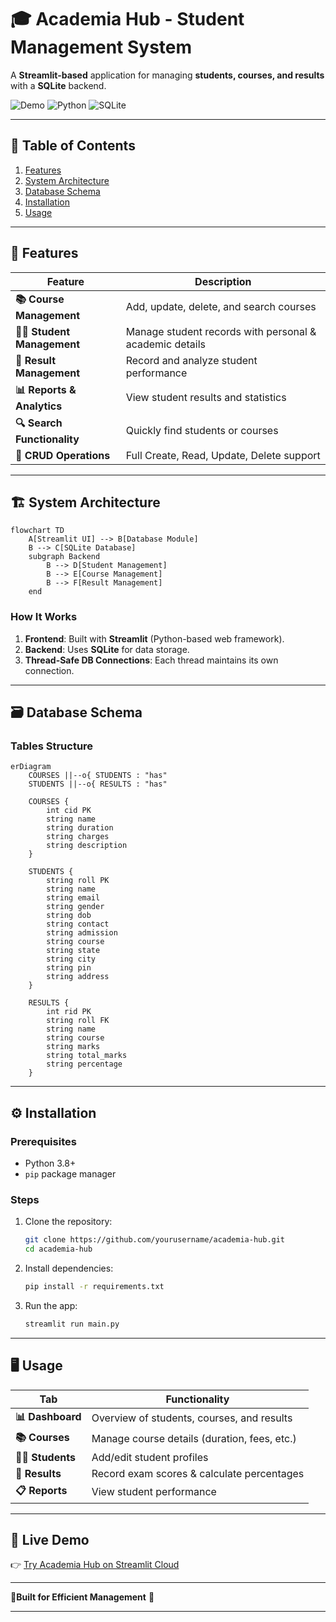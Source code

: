# 🎓 **Academia Hub** - Student Management System  

A **Streamlit-based** application for managing **students, courses, and results** with a **SQLite** backend.  

![Demo](https://academia11.streamlit.app/) ![Python](https://img.shields.io/badge/Python-3.8%2B-green) ![SQLite](https://img.shields.io/badge/Database-SQLite-yellow)  

---

## 📌 **Table of Contents**  
1. [Features](#-features)  
2. [System Architecture](#-system-architecture)  
3. [Database Schema](#-database-schema)  
4. [Installation](#-installation)  
5. [Usage](#-usage)  

---

## 🚀 **Features**  

| Feature | Description |
|---------|-------------|
| **📚 Course Management** | Add, update, delete, and search courses |
| **👨‍🎓 Student Management** | Manage student records with personal & academic details |
| **📝 Result Management** | Record and analyze student performance |
| **📊 Reports & Analytics** | View student results and statistics |
| **🔍 Search Functionality** | Quickly find students or courses |
| **🔄 CRUD Operations** | Full Create, Read, Update, Delete support |

---

## 🏗 **System Architecture**  

```mermaid
flowchart TD
    A[Streamlit UI] --> B[Database Module]
    B --> C[SQLite Database]
    subgraph Backend
        B --> D[Student Management]
        B --> E[Course Management]
        B --> F[Result Management]
    end
```

### **How It Works**  
1. **Frontend**: Built with **Streamlit** (Python-based web framework).  
2. **Backend**: Uses **SQLite** for data storage.  
3. **Thread-Safe DB Connections**: Each thread maintains its own connection.  

---

## 🗃 **Database Schema**  

### **Tables Structure**  

```mermaid
erDiagram
    COURSES ||--o{ STUDENTS : "has"
    STUDENTS ||--o{ RESULTS : "has"
    
    COURSES {
        int cid PK
        string name
        string duration
        string charges
        string description
    }
    
    STUDENTS {
        string roll PK
        string name
        string email
        string gender
        string dob
        string contact
        string admission
        string course
        string state
        string city
        string pin
        string address
    }
    
    RESULTS {
        int rid PK
        string roll FK
        string name
        string course
        string marks
        string total_marks
        string percentage
    }
```

---

## ⚙ **Installation**  

### **Prerequisites**  
- Python 3.8+  
- `pip` package manager  

### **Steps**  
1. Clone the repository:  
   ```bash
   git clone https://github.com/yourusername/academia-hub.git
   cd academia-hub
   ```
2. Install dependencies:  
   ```bash
   pip install -r requirements.txt
   ```
3. Run the app:  
   ```bash
   streamlit run main.py
   ```
---

## 🖥 **Usage**  

| Tab | Functionality |
|-----|--------------|
| **📊 Dashboard** | Overview of students, courses, and results |
| **📚 Courses** | Manage course details (duration, fees, etc.) |
| **👨‍🎓 Students** | Add/edit student profiles |
| **📝 Results** | Record exam scores & calculate percentages |
| **📋 Reports** | View student performance |

---

## 🔗 **Live Demo**  
👉 [Try Academia Hub on Streamlit Cloud](https://academia11.streamlit.app/)  

---

**🎉Built for Efficient Management** 🎉  

---
